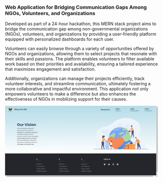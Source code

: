 ### Web Application for Bridging Communication Gaps Among NGOs, Volunteers, and Organizations

Developed as part of a 24-hour hackathon, this MERN stack project aims to bridge the communication gap among non-governmental organizations (NGOs), volunteers, and organizations by providing a user-friendly platform equipped with personalized dashboards for each user.

Volunteers can easily browse through a variety of opportunities offered by NGOs and organizations, allowing them to select projects that resonate with their skills and passions. The platform enables volunteers to filter available work based on their priorities and availability, ensuring a tailored experience that maximizes engagement and satisfaction.

Additionally, organizations can manage their projects efficiently, track volunteer interests, and streamline communication, ultimately fostering a more collaborative and impactful environment. This application not only empowers volunteers to make a difference but also enhances the effectiveness of NGOs in mobilizing support for their causes.

![](images/project.png)
